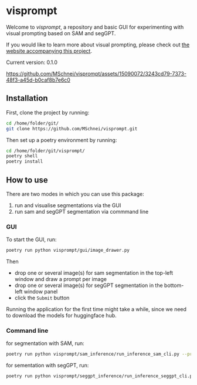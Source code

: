 # visprompt
Welcome to *visprompt*, a repository and basic GUI for experimenting with visual prompting based on SAM and segGPT.

If you would like to learn more about visual prompting, please check out [the website accompanying this project](https://mschnei.github.io/visprompt/). 

Current version: 0.1.0

https://github.com/MSchnei/visprompt/assets/15090072/3243cd79-7373-48f3-a45d-b0caf8b7e6c0

## Installation

First, clone the project by running:
```bash
cd /home/folder/git/
git clone https://github.com/MSchnei/visprompt.git
```

Then set up a poetry environment by running:
```bash 
cd /home/folder/git/visprompt/
poetry shell
poetry install
```

## How to use

There are two modes in which you can use this package:
1. run and visualise segmentations via the GUI 
2. run sam and segGPT segmentation via commmand line

### GUI
To start the GUI, run:
```bash
poetry run python visprompt/gui/image_drawer.py
```

Then
- drop one or several image(s) for sam segmentation in the top-left window and draw a prompt per image
- drop one or several image(s) for segGPT segmentation in the bottom-left window panel
- click the `Submit` button

Running the application for the first time might take a while, since we need to download the models for huggingface hub.


### Command line
for segmentation with SAM, run:
```bash
poetry run python visprompt/sam_inference/run_inference_sam_cli.py --prompt-image /path/to/prompt_image.png -p 100 - p 150
```

for sementation with segGPT, run:
```bash
poetry run python visprompt/seggpt_inference/run_inference_seggpt_cli.py --input-image /path/to/input_image.png --prompt-images /path/to/prompt_image.png --prompt-targets /path/to/prompt_targets.png 
```
